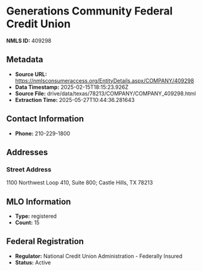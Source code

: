 # Generations Community Federal Credit Union

**NMLS ID:** 409298

## Metadata
- **Source URL:** https://nmlsconsumeraccess.org/EntityDetails.aspx/COMPANY/409298
- **Data Timestamp:** 2025-02-15T18:15:23.926Z
- **Source File:** drive/data/texas/78213/COMPANY/COMPANY_409298.html
- **Extraction Time:** 2025-05-27T10:44:36.281643

## Contact Information
- **Phone:** 210-229-1800

## Addresses
### Street Address
1100 Northwest Loop 410, Suite 800; Castle Hills, TX 78213

## MLO Information
- **Type:** registered
- **Count:** 15

## Federal Registration
- **Regulator:** National Credit Union Administration - Federally Insured
- **Status:** Active
